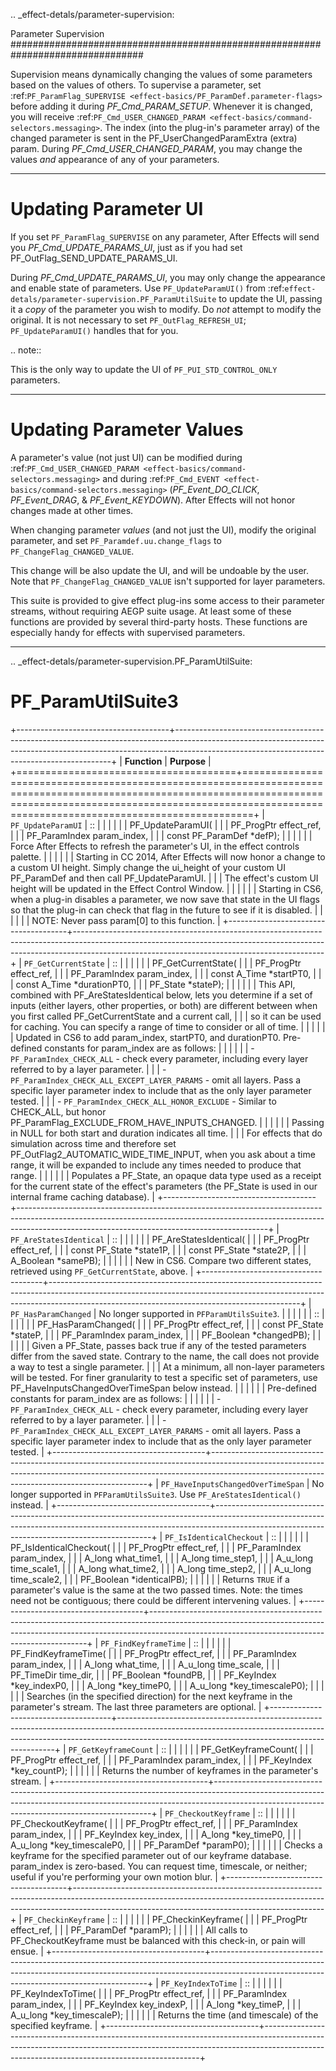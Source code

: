 .. _effect-detals/parameter-supervision:

Parameter Supervision
################################################################################

Supervision means dynamically changing the values of some parameters based on the values of others. To supervise a parameter, set :ref:`PF_ParamFlag_SUPERVISE <effect-basics/PF_ParamDef.parameter-flags>` before adding it during *PF_Cmd_PARAM_SETUP*. Whenever it is changed, you will receive :ref:`PF_Cmd_USER_CHANGED_PARAM <effect-basics/command-selectors.messaging>`. The index (into the plug-in's parameter array) of the changed parameter is sent in the PF_UserChangedParamExtra (extra) param. During *PF_Cmd_USER_CHANGED_PARAM*, you may change the values *and* appearance of any of your parameters.

----

Updating Parameter UI
================================================================================

If you set ``PF_ParamFlag_SUPERVISE`` on any parameter, After Effects will send you *PF_Cmd_UPDATE_PARAMS_UI*, just as if you had set PF_OutFlag_SEND_UPDATE_PARAMS_UI.

During *PF_Cmd_UPDATE_PARAMS_UI*, you may only change the appearance and enable state of parameters. Use ``PF_UpdateParamUI()`` from :ref:`effect-detals/parameter-supervision.PF_ParamUtilSuite` to update the UI, passing it a *copy* of the parameter you wish to modify. Do *not* attempt to modify the original. It is not necessary to set ``PF_OutFlag_REFRESH_UI``; ``PF_UpdateParamUI()`` handles that for you.

.. note::

  This is the only way to update the UI of ``PF_PUI_STD_CONTROL_ONLY`` parameters.

----

Updating Parameter Values
================================================================================

A parameter's value (not just UI) can be modified during :ref:`PF_Cmd_USER_CHANGED_PARAM <effect-basics/command-selectors.messaging>` and during :ref:`PF_Cmd_EVENT <effect-basics/command-selectors.messaging>` (*PF_Event_DO_CLICK*, *PF_Event_DRAG*, & *PF_Event_KEYDOWN*). After Effects will not honor changes made at other times.

When changing parameter *values* (and not just the UI), modify the original parameter, and set ``PF_Paramdef.uu.change_flags`` to ``PF_ChangeFlag_CHANGED_VALUE``.

This change will be also update the UI, and will be undoable by the user. Note that ``PF_ChangeFlag_CHANGED_VALUE`` isn't supported for layer parameters.

This suite is provided to give effect plug-ins some access to their parameter streams, without requiring AEGP suite usage. At least some of these functions are provided by several third-party hosts. These functions are especially handy for effects with supervised parameters.

----

.. _effect-detals/parameter-supervision.PF_ParamUtilSuite:

PF_ParamUtilSuite3
================================================================================

+--------------------------------------+--------------------------------------------------------------------------------------------------------------------------------------------------------------------------------------------------------------------------+
|             **Function**             |                                                                                                       **Purpose**                                                                                                        |
+======================================+==========================================================================================================================================================================================================================+
| ``PF_UpdateParamUI``                 | ::                                                                                                                                                                                                                       |
|                                      |                                                                                                                                                                                                                          |
|                                      |   PF_UpdateParamUI(                                                                                                                                                                                                      |
|                                      |     PF_ProgPtr         effect_ref,                                                                                                                                                                                       |
|                                      |     PF_ParamIndex      param_index,                                                                                                                                                                                      |
|                                      |     const PF_ParamDef  *defP);                                                                                                                                                                                           |
|                                      |                                                                                                                                                                                                                          |
|                                      | Force After Effects to refresh the parameter's UI, in the effect controls palette.                                                                                                                                       |
|                                      |                                                                                                                                                                                                                          |
|                                      | Starting in CC 2014, After Effects will now honor a change to a custom UI height. Simply change the ui_height of your custom UI PF_ParamDef and then call PF_UpdateParamUI.                                              |
|                                      | The effect's custom UI height will be updated in the Effect Control Window.                                                                                                                                              |
|                                      |                                                                                                                                                                                                                          |
|                                      | Starting in CS6, when a plug-in disables a parameter, we now save that state in the UI flags so that the plug-in can check that flag in the future to see if it is disabled.                                             |
|                                      |                                                                                                                                                                                                                          |
|                                      | NOTE: Never pass param[0] to this function.                                                                                                                                                                              |
+--------------------------------------+--------------------------------------------------------------------------------------------------------------------------------------------------------------------------------------------------------------------------+
| ``PF_GetCurrentState``               | ::                                                                                                                                                                                                                       |
|                                      |                                                                                                                                                                                                                          |
|                                      |   PF_GetCurrentState(                                                                                                                                                                                                    |
|                                      |     PF_ProgPtr     effect_ref,                                                                                                                                                                                           |
|                                      |     PF_ParamIndex  param_index,                                                                                                                                                                                          |
|                                      |     const A_Time   *startPT0,                                                                                                                                                                                            |
|                                      |     const A_Time   *durationPT0,                                                                                                                                                                                         |
|                                      |     PF_State       *stateP);                                                                                                                                                                                             |
|                                      |                                                                                                                                                                                                                          |
|                                      | This API, combined with PF_AreStatesIdentical below, lets you determine if a set of inputs (either layers, other properties, or both) are different between when you first called PF_GetCurrentState and a current call, |
|                                      | so it can be used for caching. You can specify a range of time to consider or all of time.                                                                                                                               |
|                                      |                                                                                                                                                                                                                          |
|                                      | Updated in CS6 to add param_index, startPT0, and durationPT0. Pre-defined constants for param_index are as follows:                                                                                                      |
|                                      |                                                                                                                                                                                                                          |
|                                      |   - ``PF_ParamIndex_CHECK_ALL`` - check every parameter, including every layer referred to by a layer parameter.                                                                                                         |
|                                      |   - ``PF_ParamIndex_CHECK_ALL_EXCEPT_LAYER_PARAMS`` - omit all layers. Pass a specific layer parameter index to include that as the only layer parameter tested.                                                         |
|                                      |   - ``PF_ParamIndex_CHECK_ALL_HONOR_EXCLUDE`` - Similar to CHECK_ALL, but honor PF_ParamFlag_EXCLUDE_FROM_HAVE_INPUTS_CHANGED.                                                                                           |
|                                      |                                                                                                                                                                                                                          |
|                                      | Passing in NULL for both start and duration indicates all time.                                                                                                                                                          |
|                                      | For effects that do simulation across time and therefore set PF_OutFlag2_AUTOMATIC_WIDE_TIME_INPUT, when you ask about a time range, it will be expanded to include any times needed to produce that range.              |
|                                      |                                                                                                                                                                                                                          |
|                                      | Populates a PF_State, an opaque data type used as a receipt for the current state of the effect's parameters (the PF_State is used in our internal frame caching database).                                              |
+--------------------------------------+--------------------------------------------------------------------------------------------------------------------------------------------------------------------------------------------------------------------------+
| ``PF_AreStatesIdentical``            | ::                                                                                                                                                                                                                       |
|                                      |                                                                                                                                                                                                                          |
|                                      |   PF_AreStatesIdentical(                                                                                                                                                                                                 |
|                                      |     PF_ProgPtr      effect_ref,                                                                                                                                                                                          |
|                                      |     const PF_State  *state1P,                                                                                                                                                                                            |
|                                      |     const PF_State  *state2P,                                                                                                                                                                                            |
|                                      |     A_Boolean       *samePB);                                                                                                                                                                                            |
|                                      |                                                                                                                                                                                                                          |
|                                      | New in CS6. Compare two different states, retrieved using ``PF_GetCurrentState``, above.                                                                                                                                 |
+--------------------------------------+--------------------------------------------------------------------------------------------------------------------------------------------------------------------------------------------------------------------------+
| ``PF_HasParamChanged``               | No longer supported in ``PFParamUtilsSuite3``.                                                                                                                                                                           |
|                                      |                                                                                                                                                                                                                          |
|                                      | ::                                                                                                                                                                                                                       |
|                                      |                                                                                                                                                                                                                          |
|                                      |   PF_HasParamChanged(                                                                                                                                                                                                    |
|                                      |     PF_ProgPtr     effect_ref,                                                                                                                                                                                           |
|                                      |     const          PF_State *stateP,                                                                                                                                                                                     |
|                                      |     PF_ParamIndex  param_index,                                                                                                                                                                                          |
|                                      |     PF_Boolean     *changedPB);                                                                                                                                                                                          |
|                                      |                                                                                                                                                                                                                          |
|                                      | Given a PF_State, passes back true if any of the tested parameters differ from the saved state. Contrary to the name, the call does not provide a way to test a single parameter.                                        |
|                                      | At a minimum, all non-layer parameters will be tested. For finer granularity to test a specific set of parameters, use PF_HaveInputsChangedOverTimeSpan below instead.                                                   |
|                                      |                                                                                                                                                                                                                          |
|                                      | Pre-defined constants for param_index are as follows:                                                                                                                                                                    |
|                                      |                                                                                                                                                                                                                          |
|                                      |   - ``PF_ParamIndex_CHECK_ALL`` - check every parameter, including every layer referred to by a layer parameter.                                                                                                         |
|                                      |   - ``PF_ParamIndex_CHECK_ALL_EXCEPT_LAYER_PARAMS`` - omit all layers. Pass a specific layer parameter index to include that as the only layer parameter tested.                                                         |
+--------------------------------------+--------------------------------------------------------------------------------------------------------------------------------------------------------------------------------------------------------------------------+
| ``PF_HaveInputsChangedOverTimeSpan`` | No longer supported in ``PFParamUtilsSuite3``. Use ``PF_AreStatesIdentical()`` instead.                                                                                                                                  |
+--------------------------------------+--------------------------------------------------------------------------------------------------------------------------------------------------------------------------------------------------------------------------+
| ``PF_IsIdenticalCheckout``           | ::                                                                                                                                                                                                                       |
|                                      |                                                                                                                                                                                                                          |
|                                      |   PF_IsIdenticalCheckout(                                                                                                                                                                                                |
|                                      |     PF_ProgPtr     effect_ref,                                                                                                                                                                                           |
|                                      |     PF_ParamIndex  param_index,                                                                                                                                                                                          |
|                                      |     A_long         what_time1,                                                                                                                                                                                           |
|                                      |     A_long         time_step1,                                                                                                                                                                                           |
|                                      |     A_u_long       time_scale1,                                                                                                                                                                                          |
|                                      |     A_long         what_time2,                                                                                                                                                                                           |
|                                      |     A_long         time_step2,                                                                                                                                                                                           |
|                                      |     A_u_long       time_scale2,                                                                                                                                                                                          |
|                                      |     PF_Boolean     *identicalPB);                                                                                                                                                                                        |
|                                      |                                                                                                                                                                                                                          |
|                                      | Returns ``TRUE`` if a parameter's value is the same at the two passed times. Note: the times need not be contiguous; there could be different intervening values.                                                        |
+--------------------------------------+--------------------------------------------------------------------------------------------------------------------------------------------------------------------------------------------------------------------------+
| ``PF_FindKeyframeTime``              | ::                                                                                                                                                                                                                       |
|                                      |                                                                                                                                                                                                                          |
|                                      |   PF_FindKeyframeTime(                                                                                                                                                                                                   |
|                                      |     PF_ProgPtr     effect_ref,                                                                                                                                                                                           |
|                                      |     PF_ParamIndex  param_index,                                                                                                                                                                                          |
|                                      |     A_long         what_time,                                                                                                                                                                                            |
|                                      |     A_u_long       time_scale,                                                                                                                                                                                           |
|                                      |     PF_TimeDir     time_dir,                                                                                                                                                                                             |
|                                      |     PF_Boolean     *foundPB,                                                                                                                                                                                             |
|                                      |     PF_KeyIndex    *key_indexP0,                                                                                                                                                                                         |
|                                      |     A_long         *key_timeP0,                                                                                                                                                                                          |
|                                      |     A_u_long       *key_timescaleP0);                                                                                                                                                                                    |
|                                      |                                                                                                                                                                                                                          |
|                                      | Searches (in the specified direction) for the next keyframe in the parameter's stream. The last three parameters are optional.                                                                                           |
+--------------------------------------+--------------------------------------------------------------------------------------------------------------------------------------------------------------------------------------------------------------------------+
| ``PF_GetKeyframeCount``              | ::                                                                                                                                                                                                                       |
|                                      |                                                                                                                                                                                                                          |
|                                      |   PF_GetKeyframeCount(                                                                                                                                                                                                   |
|                                      |     PF_ProgPtr     effect_ref,                                                                                                                                                                                           |
|                                      |     PF_ParamIndex  param_index,                                                                                                                                                                                          |
|                                      |     PF_KeyIndex    *key_countP);                                                                                                                                                                                         |
|                                      |                                                                                                                                                                                                                          |
|                                      | Returns the number of keyframes in the parameter's stream.                                                                                                                                                               |
+--------------------------------------+--------------------------------------------------------------------------------------------------------------------------------------------------------------------------------------------------------------------------+
| ``PF_CheckoutKeyframe``              | ::                                                                                                                                                                                                                       |
|                                      |                                                                                                                                                                                                                          |
|                                      |   PF_CheckoutKeyframe(                                                                                                                                                                                                   |
|                                      |     PF_ProgPtr     effect_ref,                                                                                                                                                                                           |
|                                      |     PF_ParamIndex  param_index,                                                                                                                                                                                          |
|                                      |     PF_KeyIndex    key_index,                                                                                                                                                                                            |
|                                      |     A_long         *key_timeP0,                                                                                                                                                                                          |
|                                      |     A_u_long       *key_timescaleP0,                                                                                                                                                                                     |
|                                      |     PF_ParamDef    *paramP0);                                                                                                                                                                                            |
|                                      |                                                                                                                                                                                                                          |
|                                      | Checks a keyframe for the specified parameter out of our keyframe database. param_index is zero-based. You can request time, timescale, or neither; useful if you're performing your own motion blur.                    |
+--------------------------------------+--------------------------------------------------------------------------------------------------------------------------------------------------------------------------------------------------------------------------+
| ``PF_CheckinKeyframe``               | ::                                                                                                                                                                                                                       |
|                                      |                                                                                                                                                                                                                          |
|                                      |   PF_CheckinKeyframe(                                                                                                                                                                                                    |
|                                      |     PF_ProgPtr   effect_ref,                                                                                                                                                                                             |
|                                      |     PF_ParamDef  *paramP);                                                                                                                                                                                               |
|                                      |                                                                                                                                                                                                                          |
|                                      | All calls to PF_CheckoutKeyframe must be balanced with this check-in, or pain will ensue.                                                                                                                                |
+--------------------------------------+--------------------------------------------------------------------------------------------------------------------------------------------------------------------------------------------------------------------------+
| ``PF_KeyIndexToTime``                | ::                                                                                                                                                                                                                       |
|                                      |                                                                                                                                                                                                                          |
|                                      |   PF_KeyIndexToTime(                                                                                                                                                                                                     |
|                                      |     PF_ProgPtr     effect_ref,                                                                                                                                                                                           |
|                                      |     PF_ParamIndex  param_index,                                                                                                                                                                                          |
|                                      |     PF_KeyIndex    key_indexP,                                                                                                                                                                                           |
|                                      |     A_long         *key_timeP,                                                                                                                                                                                           |
|                                      |     A_u_long       *key_timescaleP);                                                                                                                                                                                     |
|                                      |                                                                                                                                                                                                                          |
|                                      | Returns the time (and timescale) of the specified keyframe.                                                                                                                                                              |
+--------------------------------------+--------------------------------------------------------------------------------------------------------------------------------------------------------------------------------------------------------------------------+

